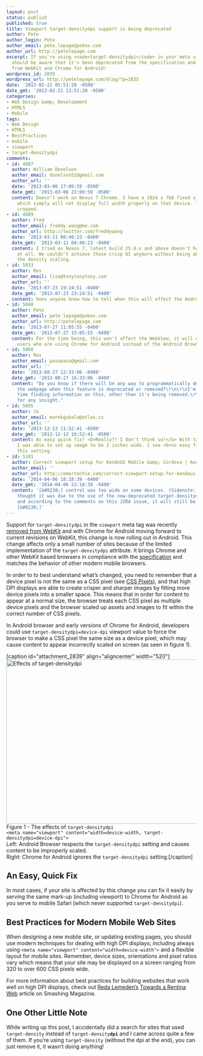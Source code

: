 ```yaml
---
layout: post
status: publish
published: true
title: Viewport target-densitydpi support is being deprecated
author: Pete
author_login: Pete
author_email: pete.lepage@pobox.com
author_url: http://petelepage.com
excerpt: If you're using <code>target-densitydpi</code> in your meta viewport, you
  should be aware that it's been deprecated from the specification and is being removed
  from WebKit and Chrome for Android!
wordpress_id: 2835
wordpress_url: http://petelepage.com/blog/?p=2835
date: '2013-02-21 05:51:20 -0500'
date_gmt: '2013-02-21 13:51:20 -0500'
categories:
- Web Design &amp; Development
- HTML5
- Mobile
tags:
- Web Design
- HTML5
- BestPractices
- mobile
- viewport
- target-densitydpi
comments:
- id: 4887
  author: William Donelson
  author_email: donelson52@gmail.com
  author_url: ''
  date: '2013-03-06 17:00:59 -0500'
  date_gmt: '2013-03-06 22:00:59 -0500'
  content: Doesn’t work on Nexus 7 Chrome. I have a 1024 x 768 fixed size HTML5 page,
    which simply will not display full width properly on that device. The edges are
    cropped.
- id: 4889
  author: Fred
  author_email: freddy.wang@me.com
  author_url: http://twitter.com/freddywang
  date: '2013-03-11 00:40:23 -0400'
  date_gmt: '2013-03-11 04:40:23 -0400'
  content: I tried on Nexus 7, latest build 25.0.x and above doesn't honor target-densitydpi
    at all. We couldn't achieve those crisp UI anymore without being able to control
    the density scaling.
- id: 5033
  author: Rex
  author_email: lisa@tonytonytony.com
  author_url: ''
  date: '2013-07-23 19:24:51 -0400'
  date_gmt: '2013-07-23 23:24:51 -0400'
  content: Does anyone know how to tell when this will effect the Android WebView?
- id: 5040
  author: Pete
  author_email: pete.lepage@pobox.com
  author_url: http://petelepage.com
  date: '2013-07-27 11:05:55 -0400'
  date_gmt: '2013-07-27 15:05:55 -0400'
  content: For the time being, this won't affect the WebView, it will only affect
    users who are using Chrome for Android instead of the Android Browser.
- id: 5060
  author: Rex
  author_email: pasopaso@gmail.com
  author_url: ''
  date: '2013-08-27 12:33:06 -0400'
  date_gmt: '2013-08-27 16:33:06 -0400'
  content: "Do you know if there will be any way to programmatically detect from within
    the webpage when this feature is deprecated or removed?\r\n\r\nI'm having a hard
    time finding information on this, other than it's being removed.\r\n\r\nThanks
    for any insight."
- id: 5095
  author: Jo
  author_email: marekgubala@atlas.cz
  author_url: ''
  date: '2013-12-13 11:52:41 -0500'
  date_gmt: '2013-12-13 16:52:41 -0500'
  content: An easy quick fix? <b>Really?! I don't think so!</b> With target-densitydpi
    I was able to set up image to be 2 inches wide. I see <b>no easy fix</b> without
    this setting.
- id: 5101
  author: Correct viewport setup for KendoUI Mobile &amp; Cordova | Andrew Smith
  author_email: ''
  author_url: http://emertechie.com/correct-viewport-setup-for-kendoui-mobile-cordova/
  date: '2014-04-06 18:18:39 -0400'
  date_gmt: '2014-04-06 22:18:39 -0400'
  content: '[&#8230;] control was too wide on some devices. (Sidenote: I initially
    thought it was due to the use of the now-deprecated target-densitydpi but it wasn&#8217;t
    and according to the comments on this JIRA issue, it will still be needed for
    [&#8230;]'
---
```

<p>Support for <code>target-densitydpi</code> in the <code>viewport</code> meta tag was recently <a href="http://trac.webkit.org/changeset/119527" target="_blank">removed from WebKit</a> and with Chrome for Android moving forward to current revisions on WebKit, this change is now rolling out in Android. This change affects only a small number of sites because of the limited implementation of the <code>target-densitydpi</code> attribute. It brings Chrome and other WebKit based browsers in compliance with the <a href="http://dev.w3.org/csswg/css-device-adapt/#viewport-meta" target="_blank">specification</a> and matches the behavior of other modern mobile browsers.</p>
<p>In order to to best understand what’s changed, you need to remember that a device pixel is not the same as a CSS pixel (see <a href="http://coding.smashingmagazine.com/2012/08/20/towards-retina-web/" target="_blank">CSS Pixels</a>), and that high DPI displays are able to create crisper and sharper images by fitting more device pixels into a smaller space. This means that in order for content to appear at a normal size, the browser treats each CSS pixel as multiple device pixels and the browser scaled up assets and images to fit within the correct number of CSS pixels.</p>
<p>In Android browser and early versions of Chrome for Android, developers could use <code>target-densitydpi=device-dpi</code> viewport value to force the browser to make a CSS pixel the same size as a device pixel, which may cause content to appear incorrectly scaled on screen (as seen in figure 1).</p>
<p>[caption id="attachment_2839" align="aligncenter" width="520"]<a href="http://petelepage.com/blog/wp-content/uploads/2013/02/targetdensitydpi.png"><img class=" wp-image-2839 " alt="Effects of target-densitydpi" src="http://petelepage.com/blog/wp-content/uploads/2013/02/targetdensitydpi.png" width="520" height="434" /></a> Figure 1 - The effects of <code>target-densitydpi</code><br /><code>&lt;meta name="viewport" content="width=device-width, target-densitydpi=device-dpi"&gt;</code><br />Left: Android Browser respects the <code>target-densitydpi</code> setting and causes content to be improperly scaled.<br />Right: Chrome for Android ignores the <code>target-densitydpi</code> setting.[/caption]</p>
<h2>An Easy, Quick Fix</h2>
<p>In most cases, if your site is affected by this change you can fix it easily by serving the same mark-up (including viewport) to Chrome for Android as you serve to mobile Safari (which never supported <code>target-densitydpi</code>).</p>
<h2>Best Practices for Modern Mobile Web Sites</h2>
<p>When designing a new mobile site, or updating existing pages, you should use modern techniques for dealing with high DPI displays; including always using <code>&lt;meta name="viewport" content="width=device-width"&gt;</code> and a flexible layout for mobile sites. Remember, device sizes, orientations and pixel ratios vary which means that your site may be displayed on a screen ranging from 320 to over 600 CSS pixels wide.</p>
<p>For more information about best practices for building websites that work well on high DPI displays, check out <a href="https://twitter.com/kaishin" target="_blank">Reda Lemeden’s</a> <a href="http://coding.smashingmagazine.com/2012/08/20/towards-retina-web/" target="_blank">Towards a Rentina Web</a> article on Smashing Magazine.</p>
<h2>One Other Little Note</h2>
<p>While writing up this post, I accidentally did a search for sites that used <code>target-density</code> instead of <code>target-density<strong>dpi</strong></code> and I came across quite a few of them.  If you’re using <code>target-density</code> (without the dpi at the end), you can just remove it, it wasn’t doing anything!</p>
